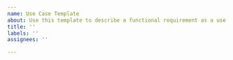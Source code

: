 ```yaml
---
name: Use Case Template
about: Use this template to describe a functional requirement as a use case
title: ''
labels: ''
assignees: ''

---
```



